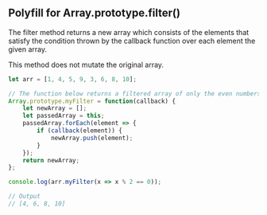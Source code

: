 ## Polyfill for Array.prototype.filter()

The filter method returns a new array which consists of the elements that satisfy the condition thrown by the callback function over each element the given array.

This method does not mutate the original array.
 
```javascript
let arr = [1, 4, 5, 9, 3, 6, 8, 10];

// The function below returns a filtered array of only the even numbers.
Array.prototype.myFilter = function(callback) {
	let newArray = [];
	let passedArray = this;
	passedArray.forEach(element => {
		if (callback(element)) {
			newArray.push(element);
		}
	});
	return newArray;
};

console.log(arr.myFilter(x => x % 2 == 0));

// Output
// [4, 6, 8, 10]
```
